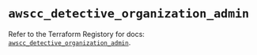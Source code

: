 # `awscc_detective_organization_admin`

Refer to the Terraform Registory for docs: [`awscc_detective_organization_admin`](https://registry.terraform.io/providers/hashicorp/awscc/0.70.0/docs/resources/detective_organization_admin).
